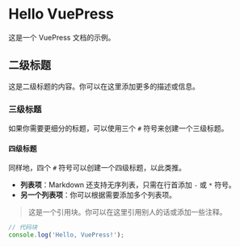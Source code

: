 # Hello VuePress

这是一个 VuePress 文档的示例。

## 二级标题

这是二级标题的内容。你可以在这里添加更多的描述或信息。

### 三级标题

如果你需要更细分的标题，可以使用三个 `#` 符号来创建一个三级标题。

#### 四级标题

同样地，四个 `#` 符号可以创建一个四级标题，以此类推。

- **列表项**：Markdown 还支持无序列表，只需在行首添加 `-` 或 `*` 符号。
- **另一个列表项**：你可以根据需要添加多个列表项。


> 这是一个引用块。你可以在这里引用别人的话或添加一些注释。

```javascript
// 代码块
console.log('Hello, VuePress!');